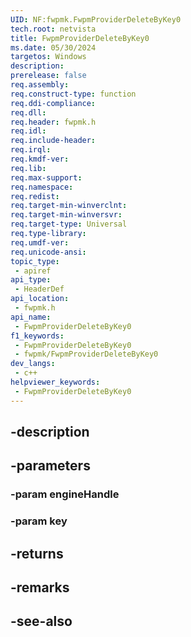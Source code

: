 ```yaml
---
UID: NF:fwpmk.FwpmProviderDeleteByKey0
tech.root: netvista
title: FwpmProviderDeleteByKey0
ms.date: 05/30/2024
targetos: Windows
description: 
prerelease: false
req.assembly: 
req.construct-type: function
req.ddi-compliance: 
req.dll: 
req.header: fwpmk.h
req.idl: 
req.include-header: 
req.irql: 
req.kmdf-ver: 
req.lib: 
req.max-support: 
req.namespace: 
req.redist: 
req.target-min-winverclnt: 
req.target-min-winversvr: 
req.target-type: Universal
req.type-library: 
req.umdf-ver: 
req.unicode-ansi: 
topic_type:
 - apiref
api_type:
 - HeaderDef
api_location:
 - fwpmk.h
api_name:
 - FwpmProviderDeleteByKey0
f1_keywords:
 - FwpmProviderDeleteByKey0
 - fwpmk/FwpmProviderDeleteByKey0
dev_langs:
 - c++
helpviewer_keywords:
 - FwpmProviderDeleteByKey0
---
```


## -description

## -parameters

### -param engineHandle

### -param key

## -returns

## -remarks

## -see-also

